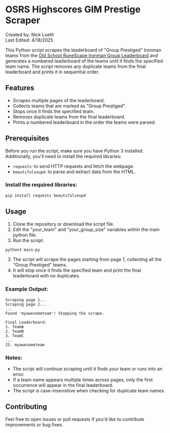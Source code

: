# OSRS Highscores GIM Prestige Scraper
Created by: Nick Lueth<br>
Last Edited: 4/18/2025

This Python script scrapes the leaderboard of "Group Prestiged" Ironman teams from the [Old School RuneScape Ironman Group Leaderboard](https://secure.runescape.com/m=hiscore_oldschool_ironman/group-ironman/) and generates a numbered leaderboard of the teams until it finds the specified team name. The script removes any duplicate teams from the final leaderboard and prints it in sequential order.

## Features
- Scrapes multiple pages of the leaderboard.
- Collects teams that are marked as "Group Prestiged".
- Stops once it finds the specified team.
- Removes duplicate teams from the final leaderboard.
- Prints a numbered leaderboard in the order the teams were parsed.

## Prerequisites

Before you run the script, make sure you have Python 3 installed. Additionally, you'll need to install the required libraries:

- `requests`: to send HTTP requests and fetch the webpage.
- `beautifulsoup4`: to parse and extract data from the HTML.

### Install the required libraries:

```bash
pip install requests beautifulsoup4
```

## Usage

1. Clone the repository or download the script file.
2. Edit the "your_team" and "your_group_size" variables within the main python file.
3. Run the script:

```bash
python3 main.py
```

3. The script will scrape the pages starting from page 1, collecting all the "Group Prestiged" teams.
4. It will stop once it finds the specified team and print the final leaderboard with no duplicates.

### Example Output:

```
Scraping page 1...
Scraping page 2...
...
Found 'myawesometeam'! Stopping the scrape.

Final Leaderboard:
1. TeamA
2. TeamB
3. TeamC
...
25. myawesometeam
```

### Notes:
- The script will continue scraping until it finds your team or runs into an error.
- If a team name appears multiple times across pages, only the first occurrence will appear in the final leaderboard.
- The script is case-insensitive when checking for duplicate team names.

## Contributing

Feel free to open issues or pull requests if you'd like to contribute improvements or bug fixes.
